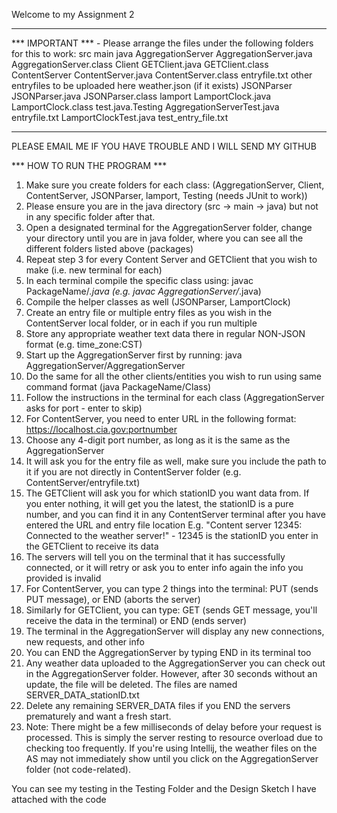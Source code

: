 Welcome to my Assignment 2

----------------------------------------------------
*** IMPORTANT *** - Please arrange the files under the following folders for this to work:
src
    main
        java
            AggregationServer
                AggregationServer.java
                AggregationServer.class
            Client
                GETClient.java
                GETClient.class
            ContentServer
                ContentServer.java
                ContentServer.class
                entryfile.txt
                other entryfiles to be uploaded here
                weather.json (if it exists)
            JSONParser
                JSONParser.java
                JSONParser.class
            lamport
                LamportClock.java
                LamportClock.class
            test.java.Testing
                AggregationServerTest.java
                entryfile.txt
                LamportClockTest.java
                test_entry_file.txt

---------------------------------------------

PLEASE EMAIL ME IF YOU HAVE TROUBLE AND I WILL SEND MY GITHUB

*** HOW TO RUN THE PROGRAM ***
1. Make sure you create folders for each class:
(AggregationServer, Client, ContentServer, JSONParser, lamport, Testing (needs JUnit to work))
2. Please ensure you are in the java directory (src -> main -> java) but not in any specific folder after that.
3. Open a designated terminal for the AggregationServer folder, change your directory until you are in java folder, where
you can see all the different folders listed above (packages)
4. Repeat step 3 for every Content Server and GETClient that you wish to make (i.e. new terminal for each)
5. In each terminal compile the specific class using: javac PackageName/*.java (e.g. javac AggregationServer/*.java)
6. Compile the helper classes as well (JSONParser, LamportClock)
7. Create an entry file or multiple entry files as you wish in the ContentServer local folder, or in each if you run multiple
8. Store any appropriate weather text data there in regular NON-JSON format (e.g. time_zone:CST)
9. Start up the AggregationServer first by running: java AggregationServer/AggregationServer
10. Do the same for all the other clients/entities you wish to run using same command format (java PackageName/Class)
11. Follow the instructions in the terminal for each class (AggregationServer asks for port - enter to skip)
12. For ContentServer, you need to enter URL in the following format: https://localhost.cia.gov:portnumber
13. Choose any 4-digit port number, as long as it is the same as the AggregationServer
14. It will ask you for the entry file as well, make sure you include the path to it if you are not directly in ContentServer 
folder (e.g. ContentServer/entryfile.txt)
15. The GETClient will ask you for which stationID you want data from. If you enter nothing, it will get you the latest, 
the stationID is a pure number, and you can find it in any ContentServer terminal after you have entered the URL and entry file location
E.g. "Content server 12345: Connected to the weather server!" - 12345 is the stationID you enter in the GETClient to receive its data
16. The servers will tell you on the terminal that it has successfully connected, or it will retry or ask you to enter info again 
the info you provided is invalid
17. For ContentServer, you can type 2 things into the terminal: PUT (sends PUT message), or END (aborts the server)
18. Similarly for GETClient, you can type: GET (sends GET message, you'll receive the data in the terminal) or END (ends server)
19. The terminal in the AggregationServer will display any new connections, new requests, and other info
20. You can END the AggregationServer by typing END in its terminal too
21. Any weather data uploaded to the AggregationServer you can check out in the AggregationServer folder. However,
after 30 seconds without an update, the file will be deleted. The files are named SERVER_DATA_stationID.txt
22. Delete any remaining SERVER_DATA files if you END the servers prematurely and want a fresh start.
23. Note: There might be a few milliseconds of delay before your request is processed. This is simply the server resting
to resource overload due to checking too frequently. 
If you're using Intellij, the weather files on the AS may not immediately show until you click on the AggregationServer 
folder (not code-related).

You can see my testing in the Testing Folder and the Design Sketch I have attached with the code